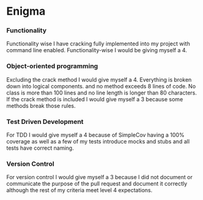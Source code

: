 # Enigma
### Functionality
Functionality wise I have cracking fully implemented into my project with command line enabled. Functionality-wise I would be giving myself a 4.
### Object-oriented programming
Excluding the crack method I would give myself a 4. Everything is broken down into logical components. and no method exceeds 8 lines of code. No class is more than 100 lines and no line length is longer than 80 characters. If the crack method is included I would give myself a 3 because some methods break those rules.
### Test Driven Development
For TDD I would give myself a 4 because of SimpleCov having a 100% coverage as well as a few of my tests introduce mocks and stubs and all tests have correct naming.
### Version Control
For version control I would give myself a 3 because I did not document or communicate the purpose of the pull request and document it correctly although the rest of my criteria meet level 4 expectations.
